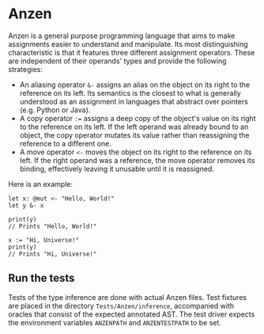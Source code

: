 # Anzen

Anzen is a general purpose programming language that aims to make assignments easier to understand and manipulate.
Its most distinguishing characteristic is that it features three different assignment operators.
These are independent of their operands' types and provide the following strategies:

- An aliasing operator `&-` assigns an alias on the object on its right to the reference on its left.
  Its semantics is the closest to what is generally understood as an assignment in languages that abstract over pointers (e.g. Python or Java).
- A copy operator `:=` assigns a deep copy of the object's value on its right to the reference on its left.
  If the left operand was already bound to an object, the copy operator mutates its value rather than reassigning the reference to a different one.
- A move operator `<-` moves the object on its right to the reference on its left.
  If the right operand was a reference, the move operator removes its binding, effectively leaving it unusable until it is reassigned.

Here is an example:

```anzen
let x: @mut <- "Hello, World!"
let y &- x

print(y)
// Prints "Hello, World!"

x := "Hi, Universe!"
print(y)
// Prints "Hi, Universe!"
```

## Run the tests

Tests of the type inference are done with actual Anzen files.
Test fixtures are placed in the directory `Tests/Anzen/inference`,
accompanied with oracles that consist of the expected annotated AST.
The test driver expects the environment variables `ANZENPATH` and `ANZENTESTPATH` to be set.
